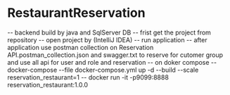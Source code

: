 # RestaurantReservation
  -- backend build by java and SqlServer DB 
  -- frist get the project from repository 
  -- open project by (IntelliJ IDEA)
  -- run application 
  -- after application use postman collection on Reservation API.postman_collection.json and swagger.txt to reserve for cutomer group and use all api for user and role and reservation
  -- on doker compose
  -- docker-compose --file docker-compose.yml up -d --build --scale  reservation_restaurant=1 
  -- docker run -it -p9099:8888 reservation_restaurant:1.0.0

